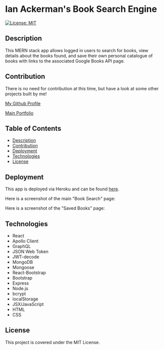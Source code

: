 # Ian Ackerman's Book Search Engine

[![License: MIT](https://img.shields.io/badge/License-MIT-yellow.svg)](https://opensource.org/licenses/MIT)

## Description

This MERN stack app allows logged in users to search for books, view details about the books found, and save their own personal catalogue of books with links to the associated Google Books API page.

## Contribution

There is no need for contribution at this time, but have a look at some other projects built by me!

[My Github Profile](https://github.com/ianaack)

[Main Portfolio](https://ianaack-portfolio.herokuapp.com/)

## Table of Contents

- [Description](Description)
- [Contribution](Contribution)
- [Deployment](Deployment)
- [Technologies](Technologies)
- [License](License)

## Deployment

This app is deployed via Heroku and can be found [here](https://ianaack-book-search.herokuapp.com/).

Here is a screenshot of the main "Book Search" page:

Here is a screenshot of the "Saved Books" page:

## Technologies

- React
- Apollo Client
- GraphQL
- JSON Web Token
- JWT-decode
- MongoDB
- Mongoose
- React-Bootstrap
- Bootstrap
- Express
- Node.js
- bcrypt
- localStorage
- JSX/JavaScript
- HTML
- CSS

## License

This project is covered under the MIT License.
